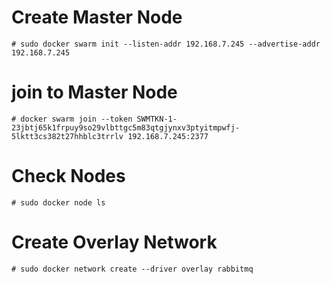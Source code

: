 # Create Master Node

    # sudo docker swarm init --listen-addr 192.168.7.245 --advertise-addr 192.168.7.245

# join to Master Node

    # docker swarm join --token SWMTKN-1-23jbtj65k1frpuy9so29vlbttgc5m83qtgjynxv3ptyitmpwfj-5lktt3cs382t27hhblc3trrlv 192.168.7.245:2377

# Check Nodes

    # sudo docker node ls

# Create Overlay Network

    # sudo docker network create --driver overlay rabbitmq
